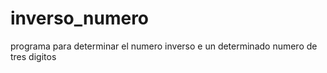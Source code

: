 # inverso_numero
programa para determinar el numero inverso  e un determinado numero de tres digitos
